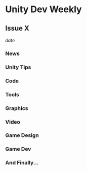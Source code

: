 # Unity Dev Weekly
## Issue X
*date*


#### []()


### News


### Unity Tips


### Code


### Tools


### Graphics


### Video


### Game Design


### Game Dev


### And Finally...
